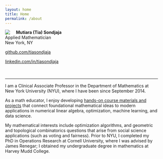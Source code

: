 ```yaml
---
layout: home
title: Home
permalink: /about
---
```


<img style="float: left; padding-right: 20px" src="assets/img/ms_pic.png">

**Mutiara (Tia) Sondjaja**<br>
Applied Mathematician<br>
<i class="fa fa-map-marker"></i> New York, NY<br>

<i class="fa fa-github" aria-hidden="true"></i> <a href="https://github.com/tiasondjaja">github.com/tiasondjaja</a>

<i class="fa fa-linkedin" aria-hidden="true"></i> <a href="https://www.linkedin.com/in/tiasondjaja/">linkedin.com/in/tiasondjaja</a><br><br><br>


<!--
<i class="fa fa-envelope" aria-hidden="true"></i> msondjaja at gmail<br>
<a href="https://github.com/tiasondjaja"><i class="fa fa-github" aria-hidden="true"></i></a> tiasondjaja
<a href="https://github.com/tiasondjaja"><i class="fa fa-github" aria-hidden="true"></i></a> tiasondjaja




<nav class="social-icons">
    {% include social-icons.html %}
</nav> <br><br>
-->  

*****

I am a Clinical Associate Professor in the Department of Mathematics at New York University (NYU), where I have been since September 2014.  

As a math educator, I enjoy developing <a href="/teaching">hands-on course materials and projects</a> that connect foundational mathematical ideas to modern applications in numerical linear algebra, optimization, machine learning, and data science.

My mathematical interests include optimization algorithms, and geometric and topological combinatorics questions that arise from social science applications (such as voting and fairness). Prior to NYU, I completed my PhD in Operations Research at Cornell University, where I was advised by James Renegar; I obtained my undergraduate degree in mathematics at Harvey Mudd College.


<!--
In my academic research work, I enjoy thinking about how ideas from convex optimization, combinatorics, and geometry can help answer questions that come from the social sciences (including voting and fairness).

I obtained my Ph.D. in Operations Research at Cornell University in 2014; my dissertation work centered around the design and analysis of an optimization algorithm for convex optimization (linear and semidefinite programming).  I obtained my undergraduate degree in mathematics in 2008 from Harvey Mudd College.


-->